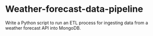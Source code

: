 # Weather-forecast-data-pipeline
Write a Python script to run an ETL process for ingesting data from a weather forecast API into MongoDB.
